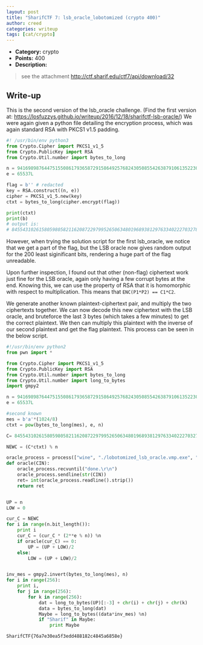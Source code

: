 ```yaml
---
layout: post
title: "SharifCTF 7: lsb_oracle_lobotomized (crypto 400)"
author: creed
categories: writeup
tags: [cat/crypto]
---
```


* **Category:** crypto
* **Points:** 400
* **Description:**

> see the attachment
> http://ctf.sharif.edu/ctf7/api/download/32
>

## Write-up

This is the second version of the lsb_oracle challenge. (Find the first version at:
https://losfuzzys.github.io/writeup/2016/12/18/sharifctf-lsb-oracle/)
We were again given a python file detailing the encryption process, which was again standard RSA with PKCS1 v1.5 padding. 

```python
#! /usr/bin/env python3
from Crypto.Cipher import PKCS1_v1_5
from Crypto.PublicKey import RSA
from Crypto.Util.number import bytes_to_long

n = 94169898764475155086179365872915864925768243050855426387910613522303337327416930459077578555524838413579345103633071500300104580298306187507383687796776619261744561887287065152410825040924957174425131901014950571780211869823508452987101620679856181308669517708916215765377471785309709279780997993371462202127
e = 65537L

flag = b'' # redacted
key = RSA.construct((n, e))
cipher = PKCS1_v1_5.new(key)
ctxt = bytes_to_long(cipher.encrypt(flag))

print(ctxt)
print(b)
# output is:
# 84554310261580598058211620872297995265063480196893812976334022270327838015482739129096939702314740821259766144865677921673974339162910708930818463109733348984687023660294660726179053438750361754457786927212462355725758670143043124242928370865662017903815787388480232771504943423128214544949007416507395402507
```

However, when trying the solution script for the first lsb_oracle, we notice that we get a part of the flag, but the
LSB oracle now gives random output for the 200 least siginificant bits, rendering a huge part of the flag unreadable.

Upon further inspection, I found out that other (non-flag) ciphertext work just fine for the LSB oracle, again only having a few corrupt bytes at the end.
Knowing this, we can use the property of RSA that it is homomorphic with respect to multiplication. This means that `ENC(P1*P2) == C1*C2`.

We generate another known plaintext-ciphertext pair, and multiply the two ciphertexts together. We can now decode this new ciphertext with the LSB oracle,
and bruteforce the last 3 bytes (which takes a few minutes) to get the correct plaintext. We then can multiply this plaintext with the inverse of our second
plaintext and get the flag plaintext. This process can be seen in the below script.

```python
#!/usr/bin/env python2 
from pwn import *

from Crypto.Cipher import PKCS1_v1_5
from Crypto.PublicKey import RSA
from Crypto.Util.number import bytes_to_long
from Crypto.Util.number import long_to_bytes
import gmpy2

n = 94169898764475155086179365872915864925768243050855426387910613522303337327416930459077578555524838413579345103633071500300104580298306187507383687796776619261744561887287065152410825040924957174425131901014950571780211869823508452987101620679856181308669517708916215765377471785309709279780997993371462202127
e = 65537L

#second known 
mes = b'a'*(1024/8)
ctxt = pow(bytes_to_long(mes), e, n)

C= 84554310261580598058211620872297995265063480196893812976334022270327838015482739129096939702314740821259766144865677921673974339162910708930818463109733348984687023660294660726179053438750361754457786927212462355725758670143043124242928370865662017903815787388480232771504943423128214544949007416507395402507

NEWC = (C*ctxt) % n

oracle_process = process(["wine", "./lobotomized_lsb_oracle.vmp.exe", "/decrypt"])
def oracle(CIN):
    oracle_process.recvuntil("done.\r\n")
    oracle_process.sendline(str(CIN))
    ret= int(oracle_process.readline().strip())
    return ret


UP = n
LOW = 0

cur_C = NEWC 
for i in range(n.bit_length()):
    print i
    cur_C = (cur_C * (2**e % n)) %n
    if oracle(cur_C) == 0:
        UP = (UP + LOW)/2
    else:
        LOW = (UP + LOW)/2


inv_mes = gmpy2.invert(bytes_to_long(mes), n)
for i in range(256):
    print i,
    for j in range(256):
        for k in range(256):
            dat = long_to_bytes(UP)[:-3] + chr(i) + chr(j) + chr(k) 
            data = bytes_to_long(dat)
            Maybe = long_to_bytes((data*inv_mes) %n) 
            if "Sharif" in Maybe:
                print Maybe
```



```
SharifCTF{76a7e30ea5f3edd488182c4845a6858e}
```


